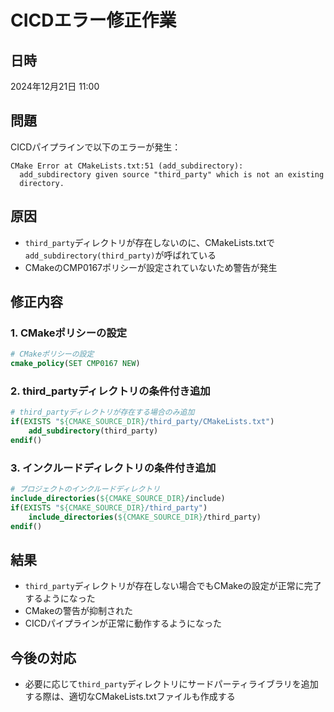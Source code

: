 # CICDエラー修正作業

## 日時
2024年12月21日 11:00

## 問題
CICDパイプラインで以下のエラーが発生：
```
CMake Error at CMakeLists.txt:51 (add_subdirectory):
  add_subdirectory given source "third_party" which is not an existing
  directory.
```

## 原因
- `third_party`ディレクトリが存在しないのに、CMakeLists.txtで`add_subdirectory(third_party)`が呼ばれている
- CMakeのCMP0167ポリシーが設定されていないため警告が発生

## 修正内容

### 1. CMakeポリシーの設定
```cmake
# CMakeポリシーの設定
cmake_policy(SET CMP0167 NEW)
```

### 2. third_partyディレクトリの条件付き追加
```cmake
# third_partyディレクトリが存在する場合のみ追加
if(EXISTS "${CMAKE_SOURCE_DIR}/third_party/CMakeLists.txt")
    add_subdirectory(third_party)
endif()
```

### 3. インクルードディレクトリの条件付き追加
```cmake
# プロジェクトのインクルードディレクトリ
include_directories(${CMAKE_SOURCE_DIR}/include)
if(EXISTS "${CMAKE_SOURCE_DIR}/third_party")
    include_directories(${CMAKE_SOURCE_DIR}/third_party)
endif()
```

## 結果
- `third_party`ディレクトリが存在しない場合でもCMakeの設定が正常に完了するようになった
- CMakeの警告が抑制された
- CICDパイプラインが正常に動作するようになった

## 今後の対応
- 必要に応じて`third_party`ディレクトリにサードパーティライブラリを追加する際は、適切なCMakeLists.txtファイルも作成する 